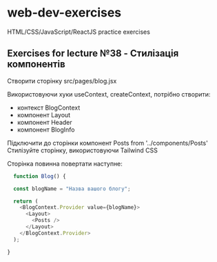 # web-dev-exercises

HTML/CSS/JavaScript/ReactJS practice exercises

## Exercises for lecture №38 - Стилізація компонентів

Створити сторінку src/pages/blog.jsx

Використовуючи хуки useContext, createContext, потрібно створити: 
- контекст BlogContext
- компонент Layout
- компонент Header
- компонент BlogInfo

Підключити до сторінки компонент Posts from '../components/Posts'
Стилізуйте сторінку, використовуючи Tailwind CSS 

Сторінка повинна повертати наступне:

```js
  function Blog() {

  const blogName = "Назва вашого блогу";

  return (
    <BlogContext.Provider value={blogName}>
      <Layout>
        <Posts />
      </Layout>
    </BlogContext.Provider>
  );

}

```
